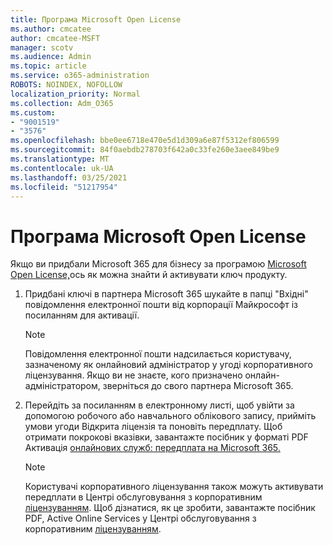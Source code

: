 ```yaml
---
title: Програма Microsoft Open License
ms.author: cmcatee
author: cmcatee-MSFT
manager: scotv
ms.audience: Admin
ms.topic: article
ms.service: o365-administration
ROBOTS: NOINDEX, NOFOLLOW
localization_priority: Normal
ms.collection: Adm_O365
ms.custom:
- "9001519"
- "3576"
ms.openlocfilehash: bbe0ee6718e470e5d1d309a6e87f5312ef806599
ms.sourcegitcommit: 84f0aebdb278703f642a0c33fe260e3aee849be9
ms.translationtype: MT
ms.contentlocale: uk-UA
ms.lasthandoff: 03/25/2021
ms.locfileid: "51217954"
---
```

# <a name="microsoft-open-license-program"></a>Програма Microsoft Open License

Якщо ви придбали Microsoft 365 для бізнесу за програмою [Microsoft Open License,](https://go.microsoft.com/fwlink/p/?LinkID=613298)ось як можна знайти й активувати ключ продукту.

1. Придбані ключі в партнера Microsoft 365 шукайте в папці "Вхідні" повідомлення електронної пошти від корпорації Майкрософт із посиланням для активації.

    > [!NOTE]
    > Повідомлення електронної пошти надсилається користувачу, зазначеному як онлайновий адміністратор у угоді корпоративного ліцензування. Якщо ви не знаєте, кого призначено онлайн-адміністратором, зверніться до свого партнера Microsoft 365.
1. Перейдіть за посиланням в електронному листі, щоб увійти за допомогою робочого або навчального облікового запису, прийміть умови угоди Відкрита ліцензія та поновіть передплату. Щоб отримати покрокові вказівки, завантажте посібник у форматі PDF Активація [онлайнових служб: передплата на Microsoft 365.](https://go.microsoft.com/fwlink/p/?LinkId=618100)

    > [!NOTE]
    > Користувачі корпоративного ліцензування також можуть активувати передплати в Центрі обслуговування з корпоративним [ліцензуванням](https://go.microsoft.com/fwlink/p/?LinkID=282016). Щоб дізнатися, як це зробити, завантажте посібник PDF, Active Online Services у Центрі обслуговування з корпоративним [ліцензуванням](https://go.microsoft.com/fwlink/p/?LinkId=618096).